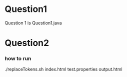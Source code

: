# Question1
Question 1 is Question1.java

# Question2

### how to run

./replaceTokens.sh index.html test.properties output.html
